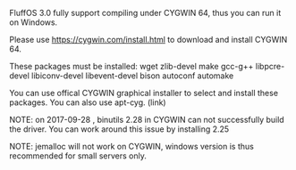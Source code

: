 FluffOS 3.0 fully support compiling under CYGWIN 64, thus you can run it on Windows.

Please use https://cygwin.com/install.html to download and install CYGWIN 64.

These packages must be installed:
wget zlib-devel make gcc-g++ libpcre-devel libiconv-devel libevent-devel bison autoconf automake

You can use offical CYGWIN graphical installer to select and install these packages. You can also use apt-cyg. (link)

NOTE: on 2017-09-28 , binutils 2.28 in CYGWIN can not successfully build the driver. You can work around this issue by
installing 2.25

NOTE: jemalloc will not work on CYGWIN, windows version is thus recommended for small servers only.
